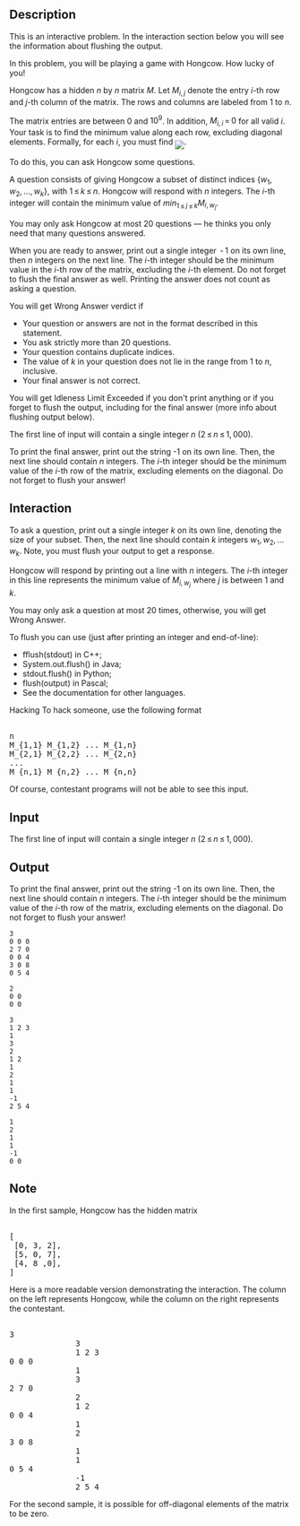 ## Description

<div><p><span class="tex-font-style-bf">This is an interactive problem. In the interaction section below you will see the information about flushing the output.</span></p><p>In this problem, you will be playing a game with Hongcow. How lucky of you!</p><p>Hongcow has a hidden <span class="tex-span"><i>n</i></span> by <span class="tex-span"><i>n</i></span> matrix <span class="tex-span"><i>M</i></span>. Let <span class="tex-span"><i>M</i><sub class="lower-index"><i>i</i>, <i>j</i></sub></span> denote the entry <span class="tex-span"><i>i</i></span>-th row and <span class="tex-span"><i>j</i></span>-th column of the matrix. The rows and columns are labeled from <span class="tex-span">1</span> to <span class="tex-span"><i>n</i></span>.</p><p>The matrix entries are between <span class="tex-span">0</span> and <span class="tex-span">10<sup class="upper-index">9</sup></span>. In addition, <span class="tex-span"><i>M</i><sub class="lower-index"><i>i</i>, <i>i</i></sub> = 0</span> for all valid <span class="tex-span"><i>i</i></span>. Your task is to find the minimum value along each row, excluding diagonal elements. Formally, for each <span class="tex-span"><i>i</i></span>, you must find <img align="middle" class="tex-formula" src="file://aNixaybp.png" style="max-width: 100.0%;max-height: 100.0%;">.</p><p>To do this, you can ask Hongcow some questions.</p><p>A question consists of giving Hongcow a subset of distinct indices <span class="tex-span">{<i>w</i><sub class="lower-index">1</sub>, <i>w</i><sub class="lower-index">2</sub>, ..., <i>w</i><sub class="lower-index"><i>k</i></sub>}</span>, with <span class="tex-span">1 ≤ <i>k</i> ≤ <i>n</i></span>. Hongcow will respond with <span class="tex-span"><i>n</i></span> integers. The <span class="tex-span"><i>i</i></span>-th integer will contain the minimum value of <span class="tex-span"><i>min</i><sub class="lower-index">1 ≤ <i>j</i> ≤ <i>k</i></sub><i>M</i><sub class="lower-index"><i>i</i>, <i>w</i><sub class="lower-index"><i>j</i></sub></sub></span>.</p><p>You may only ask Hongcow at most <span class="tex-span">20</span> questions&nbsp;— he thinks you only need that many questions answered.</p><p>When you are ready to answer, print out a single integer <span class="tex-span"> - 1</span> on its own line, then <span class="tex-span"><i>n</i></span> integers on the next line. The <span class="tex-span"><i>i</i></span>-th integer should be the minimum value in the <span class="tex-span"><i>i</i></span>-th row of the matrix, excluding the <span class="tex-span"><i>i</i></span>-th element. Do not forget to flush the final answer as well. Printing the answer does not count as asking a question.</p><p>You will get <span class="tex-font-style-tt">Wrong Answer</span> verdict if </p><ul> <li> Your question or answers are not in the format described in this statement. </li><li> You ask strictly more than <span class="tex-span">20</span> questions. </li><li> Your question contains duplicate indices. </li><li> The value of <span class="tex-span"><i>k</i></span> in your question does not lie in the range from <span class="tex-span">1</span> to <span class="tex-span"><i>n</i></span>, inclusive. </li><li> Your final answer is not correct. </li></ul> You will get <span class="tex-font-style-tt">Idleness Limit Exceeded</span> if you don't print anything or if you forget to flush the output, including for the final answer (more info about flushing output below).</div><div class="input-specification"><p>The first line of input will contain a single integer <span class="tex-span"><i>n</i></span> (<span class="tex-span">2 ≤ <i>n</i> ≤ 1, 000</span>).</p></div><div class="output-specification"><p>To print the final answer, print out the string <span class="tex-font-style-tt">-1</span> on its own line. Then, the next line should contain <span class="tex-span"><i>n</i></span> integers. The <span class="tex-span"><i>i</i></span>-th integer should be the minimum value of the <span class="tex-span"><i>i</i></span>-th row of the matrix, excluding elements on the diagonal. <span class="tex-font-style-bf">Do not forget to flush your answer!</span></p></div><div><h2>Interaction</h2><p>To ask a question, print out a single integer <span class="tex-span"><i>k</i></span> on its own line, denoting the size of your subset. Then, the next line should contain <span class="tex-span"><i>k</i></span> integers <span class="tex-span"><i>w</i><sub class="lower-index">1</sub>, <i>w</i><sub class="lower-index">2</sub>, ... <i>w</i><sub class="lower-index"><i>k</i></sub></span>. Note, you must flush your output to get a response.</p><p>Hongcow will respond by printing out a line with <span class="tex-span"><i>n</i></span> integers. The <span class="tex-span"><i>i</i></span>-th integer in this line represents the minimum value of <span class="tex-span"><i>M</i><sub class="lower-index"><i>i</i>, <i>w</i><sub class="lower-index"><i>j</i></sub></sub></span> where <span class="tex-span"><i>j</i></span> is between <span class="tex-span">1</span> and <span class="tex-span"><i>k</i></span>.</p><p>You may only ask a question at most <span class="tex-span">20</span> times, otherwise, you will get <span class="tex-font-style-tt">Wrong Answer</span>.</p><p>To flush you can use (just after printing an integer and end-of-line): </p><ul> <li> <span class="tex-font-style-tt">fflush(stdout)</span> in C++; </li><li> <span class="tex-font-style-tt">System.out.flush()</span> in Java; </li><li> <span class="tex-font-style-tt">stdout.flush()</span> in Python; </li><li> <span class="tex-font-style-tt">flush(output)</span> in Pascal; </li><li> See the documentation for other languages. </li></ul><p><span class="tex-font-style-bf">Hacking</span> To hack someone, use the following format </p><pre class="verbatim"><br>n<br>M_{1,1} M_{1,2} ... M_{1,n}<br>M_{2,1} M_{2,2} ... M_{2,n}<br>...<br>M_{n,1} M_{n,2} ... M_{n,n}<br></pre><p>Of course, contestant programs will not be able to see this input.</p></div>

## Input

<p>The first line of input will contain a single integer <span class="tex-span"><i>n</i></span> (<span class="tex-span">2 ≤ <i>n</i> ≤ 1, 000</span>).</p>

## Output

<p>To print the final answer, print out the string <span class="tex-font-style-tt">-1</span> on its own line. Then, the next line should contain <span class="tex-span"><i>n</i></span> integers. The <span class="tex-span"><i>i</i></span>-th integer should be the minimum value of the <span class="tex-span"><i>i</i></span>-th row of the matrix, excluding elements on the diagonal. <span class="tex-font-style-bf">Do not forget to flush your answer!</span></p>





```input1
3
0 0 0
2 7 0
0 0 4
3 0 8
0 5 4
```




```input2
2
0 0
0 0
```




```output1
3
1 2 3
1
3
2
1 2
1
2
1
1
-1
2 5 4

```




```output2
1
2
1
1
-1
0 0
```



## Note

<p>In the first sample, Hongcow has the hidden matrix </p><pre class="verbatim"><br>[<br> [0, 3, 2],<br> [5, 0, 7],<br> [4, 8 ,0],<br>]<br></pre><p>Here is a more readable version demonstrating the interaction. The column on the left represents Hongcow, while the column on the right represents the contestant. </p><pre class="verbatim"><br>3<br>              3<br>              1 2 3<br>0 0 0<br>              1<br>              3<br>2 7 0<br>              2<br>              1 2<br>0 0 4<br>              1<br>              2<br>3 0 8<br>              1<br>              1<br>0 5 4<br>              -1<br>              2 5 4<br></pre><p>For the second sample, it is possible for off-diagonal elements of the matrix to be zero.</p>
